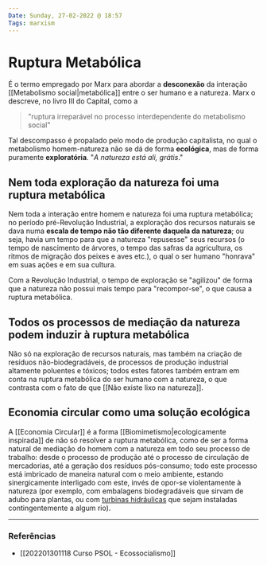 ```yaml
---
Date: Sunday, 27-02-2022 @ 18:57
Tags: marxism
---
```

# Ruptura Metabólica
É o termo empregado por Marx para abordar a **desconexão** da interação [[Metabolismo social|metabólica]] entre o ser humano e a natureza. Marx o descreve, no livro III do Capital, como a
> "ruptura irreparável no processo interdependente do metabolismo social"

Tal descompasso é propalado pelo modo de produção capitalista, no qual o metabolismo homem-natureza não se dá de forma **ecológica**, mas de forma puramente **exploratória**. "*A natureza está ali, grátis*."

## Nem toda exploração da natureza foi uma ruptura metabólica
Nem toda a interação entre homem e natureza foi uma ruptura metabólica; no período pré-Revolução Industrial, a exploração dos recursos naturais se dava numa **escala de tempo não tão diferente daquela da natureza**; ou seja, havia um tempo para que a natureza "repusesse" seus recursos (o tempo de nascimento de árvores, o tempo das safras da agricultura, os ritmos de migração dos peixes e aves etc.), o qual o ser humano "honrava" em suas ações e em sua cultura. 

Com a Revolução Industrial, o tempo de exploração se "agilizou" de forma que a natureza não possui mais tempo para "recompor-se", o que causa a ruptura metabólica.

## Todos os processos de mediação da natureza podem induzir à ruptura metabólica
Não só na exploração de recursos naturais, mas também na criação de resíduos não-biodegradáveis, de processos de produção industrial altamente poluentes e tóxicos; todos estes fatores também entram em conta na ruptura metabólica do ser humano com a natureza, o que contrasta com o fato de que [[Não existe lixo na natureza]].

## Economia circular como uma solução ecológica
A [[Economia Circular]] é a forma [[Biomimetismo|ecologicamente inspirada]] de não só resolver a ruptura metabólica, como de ser a forma natural de mediação do homem com a natureza em todo seu processo de trabalho: desde o processo de produção até o processo de circulação de mercadorias, até a geração dos resíduos pós-consumo; todo este processo está imbricado de maneira natural com o meio ambiente, estando sinergicamente interligado com este, invés de opor-se violentamente à natureza (por exemplo, com embalagens biodegradáveis que sirvam de adubo para plantas, ou com [turbinas hidráulicas](https://www.youtube.com/watch?v=4fiqXGkaomw) que sejam instaladas contingentemente a algum rio). 

---
### Referências
- [[202201301118 Curso PSOL - Ecossocialismo]]